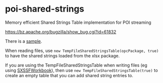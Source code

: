 # poi-shared-strings
Memory efficient Shared Strings Table implementation for POI streaming

https://bz.apache.org/bugzilla/show_bug.cgi?id=61832

There is a [sample](https://github.com/pjfanning/poi-shared-strings-sample).

When reading files, use `new TempFileSharedStringsTable(opcPackage, true)` to have the shared strings loaded from the xlsx package.

If you are using the TempFileSharedStringsTable when writing files (eg using [SXSSFWorkbook](https://poi.apache.org/apidocs/org/apache/poi/xssf/streaming/SXSSFWorkbook.html)), then use `new TempFileSharedStringsTable(true)` to create an empty table that you can add shared string entries to.
